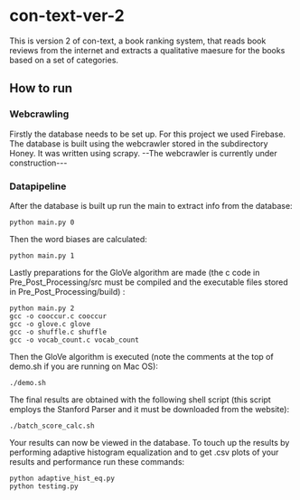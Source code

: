 # con-text-ver-2
This is version 2 of con-text, a book ranking system, that reads book reviews from the internet and extracts a qualitative maesure for the books based on a set of categories.
## How to run
### Webcrawling
Firstly the database needs to be set up. For this project we used Firebase. The database is built using the webcrawler stored in the subdirectory Honey. It was written using scrapy. 
--The webcrawler is currently under construction---
### Datapipeline
After the database is built up run the main to extract info from the database:
```
python main.py 0
```
Then the word biases are calculated:
```
python main.py 1
```
Lastly preparations for the GloVe algorithm are made (the c code in Pre_Post_Processing/src must be compiled and the executable files stored in Pre_Post_Processing/build) : 
```
python main.py 2
gcc -o cooccur.c cooccur
gcc -o glove.c glove
gcc -o shuffle.c shuffle
gcc -o vocab_count.c vocab_count
```
Then the GloVe algorithm is executed (note the comments at the top of demo.sh if you are running on Mac OS):
```
./demo.sh
```
The final results are obtained with the following shell script (this script employs the Stanford Parser and it must be downloaded from the website):
```
./batch_score_calc.sh
```
Your results can now be viewed in the database. To touch up the results by performing adaptive histogram equalization and to get .csv plots of your results and performance run these commands:
```
python adaptive_hist_eq.py
python testing.py
```
